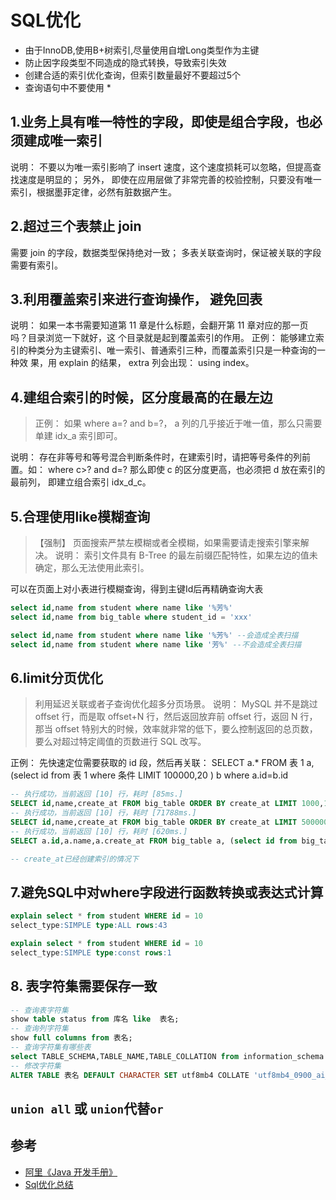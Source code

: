 # SQL优化

- 由于InnoDB,使用B+树索引,尽量使用自增Long类型作为主键
- 防止因字段类型不同造成的隐式转换，导致索引失效
- 创建合适的索引优化查询，但索引数量最好不要超过5个
- 查询语句中不要使用 *

## 1.业务上具有唯一特性的字段，即使是组合字段，也必须建成唯一索引

说明： 不要以为唯一索引影响了 insert 速度，这个速度损耗可以忽略，但提高查找速度是明显的； 另外，
即使在应用层做了非常完善的校验控制，只要没有唯一索引，根据墨菲定律，必然有脏数据产生。

## 2.超过三个表禁止 join

需要 join 的字段，数据类型保持绝对一致； 多表关联查询时，保证被关联的字段需要有索引。

## 3.利用覆盖索引来进行查询操作， 避免回表

说明： 如果一本书需要知道第 11 章是什么标题，会翻开第 11 章对应的那一页吗？目录浏览一下就好，这
个目录就是起到覆盖索引的作用。
正例： 能够建立索引的种类分为主键索引、唯一索引、普通索引三种，而覆盖索引只是一种查询的一种效
果，用 explain 的结果， extra 列会出现： using index。

## 4.建组合索引的时候，区分度最高的在最左边

>正例： 如果 where a=? and b=?， a 列的几乎接近于唯一值，那么只需要单建 idx_a 索引即可。

说明： 存在非等号和等号混合判断条件时，在建索引时，请把等号条件的列前置。如： where c>? and d=?
那么即使 c 的区分度更高，也必须把 d 放在索引的最前列， 即建立组合索引 idx_d_c。

## 5.合理使用like模糊查询

> 【强制】 页面搜索严禁左模糊或者全模糊，如果需要请走搜索引擎来解决。
说明： 索引文件具有 B-Tree 的最左前缀匹配特性，如果左边的值未确定，那么无法使用此索引。

可以在页面上对小表进行模糊查询，得到主键Id后再精确查询大表

```sql
select id,name from student where name like '%芳%'
select id,name from big_table where student_id = 'xxx'
```

```sql
select id,name from student where name like '%芳%' --会造成全表扫描
select id,name from student where name like '芳%' --不会造成全表扫描
```

## 6.limit分页优化

> 利用延迟关联或者子查询优化超多分页场景。
说明： MySQL 并不是跳过 offset 行，而是取 offset+N 行，然后返回放弃前 offset 行，返回 N 行，那当
offset 特别大的时候，效率就非常的低下，要么控制返回的总页数，要么对超过特定阈值的页数进行 SQL
改写。

正例： 先快速定位需要获取的 id 段，然后再关联：
SELECT a.* FROM 表 1 a, (select id from 表 1 where 条件 LIMIT 100000,20 ) b where a.id=b.id

```sql
-- 执行成功，当前返回 [10] 行，耗时 [85ms.]
SELECT id,name,create_at FROM big_table ORDER BY create_at LIMIT 1000,10
-- 执行成功，当前返回 [10] 行，耗时 [71788ms.]
SELECT id,name,create_at FROM big_table ORDER BY create_at LIMIT 500000,10
-- 执行成功，当前返回 [10] 行，耗时 [620ms.]
SELECT a.id,a.name,a.create_at FROM big_table a, (select id from big_table ORDER BY create_at LIMIT 500000,10) b where a.id = b.id;

-- create_at已经创建索引的情况下
```

## 7.避免SQL中对where字段进行函数转换或表达式计算

```sql
explain select * from student WHERE id = 10
select_type:SIMPLE type:ALL rows:43

explain select * from student WHERE id = 10
select_type:SIMPLE type:const rows:1
```

## 8. 表字符集需要保存一致

```sql
-- 查询表字符集
show table status from 库名 like  表名;
-- 查询列字符集
show full columns from 表名;
-- 查询字符集有哪些表
select TABLE_SCHEMA,TABLE_NAME,TABLE_COLLATION from information_schema.tables where table_collation = 'utf8mb4_0900_ai_ci';
-- 修改字符集
ALTER TABLE 表名 DEFAULT CHARACTER SET utf8mb4 COLLATE 'utf8mb4_0900_ai_ci';
```

## `union all` 或 `union`代替`or`

## 参考

- [阿里《Java 开发手册》](https://github.com/alibaba/p3c)
- [Sql优化总结](https://www.cnblogs.com/joeyJss/p/11096597.html)